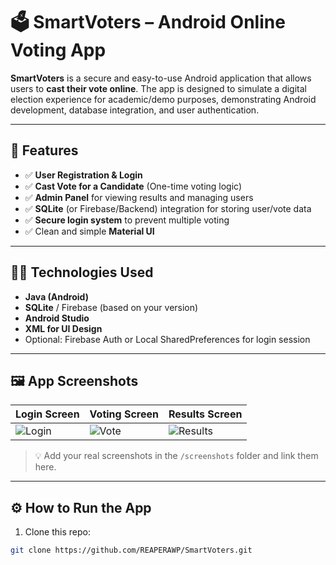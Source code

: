 # 🗳️ SmartVoters – Android Online Voting App

**SmartVoters** is a secure and easy-to-use Android application that allows users to **cast their vote online**. The app is designed to simulate a digital election experience for academic/demo purposes, demonstrating Android development, database integration, and user authentication.

---

## 📱 Features

- ✅ **User Registration & Login**  
- ✅ **Cast Vote for a Candidate** (One-time voting logic)  
- ✅ **Admin Panel** for viewing results and managing users  
- ✅ **SQLite** (or Firebase/Backend) integration for storing user/vote data  
- ✅ **Secure login system** to prevent multiple voting  
- ✅ Clean and simple **Material UI**  

---

## 🧑‍💻 Technologies Used

- **Java (Android)**  
- **SQLite** / Firebase (based on your version)  
- **Android Studio**  
- **XML for UI Design**  
- Optional: Firebase Auth or Local SharedPreferences for login session

---

## 🖼️ App Screenshots

| Login Screen | Voting Screen | Results Screen |
|--------------|---------------|----------------|
| ![Login](screenshots/login.png) | ![Vote](screenshots/vote.png) | ![Results](screenshots/results.png) |

> 💡 Add your real screenshots in the `/screenshots` folder and link them here.

---

## ⚙️ How to Run the App

1. Clone this repo:
```bash
git clone https://github.com/REAPERAWP/SmartVoters.git
